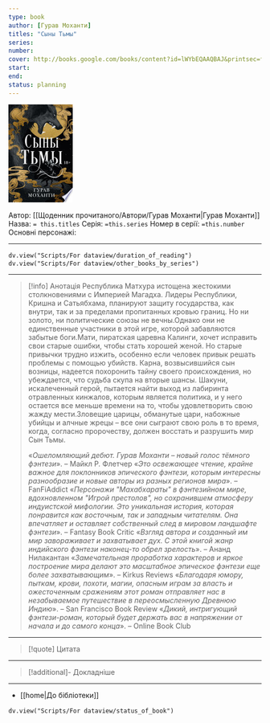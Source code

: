 ```yaml
---
type: book
author: [Гурав Моханти]
titles: "Сыны Тьмы"
series:
number:
cover: http://books.google.com/books/content?id=lWYbEQAAQBAJ&printsec=frontcover&img=1&zoom=1&edge=curl&source=gbs_api
start:
end:
status: planning
---
```

![cover|150](media/cover!150-533.jpg)

Автор: [[Щоденник прочитаного/Автори/Гурав Моханти|Гурав Моханти]]
Назва: `= this.titles`
Серія:  `=this.series`
Номер в серії: `=this.number`
Основні персонажі:

---
```dataviewjs
dv.view("Scripts/For dataview/duration_of_reading")
dv.view("Scripts/For dataview/other_books_by_series")
```

---
>[!info] Анотація
>Республика Матхура истощена жестокими столкновениями с Империей Магадха. Лидеры Республики, Кришна и Сатьябхама, планируют защиту государства, как внутри, так и за пределами пропитанных кровью границ. Но ни золото, ни политические союзы не вечны.Однако они не единственные участники в этой игре, которой забавляются забытые боги.Мати, пиратская царевна Калинги, хочет исправить свои старые ошибки, чтобы стать хорошей женой. Но старые привычки трудно изжить, особенно если человек привык решать проблемы с помощью убийств. Карна, возвысившийся сын возницы, надеется похоронить тайну своего происхождения, но убеждается, что судьба скупа на вторые шансы. Шакуни, искалеченный герой, пытается найти выход из лабиринта отравленных кинжалов, которым является политика, и у него остается все меньше времени на то, чтобы удовлетворить свою жажду мести.Зловещие царицы, обманутые цари, набожные убийцы и алчные жрецы – все они сыграют свою роль в то время, когда, согласно пророчеству, должен восстать и разрушить мир Сын Тьмы.
>
>«*Ошеломляющий дебют. Гурав Моханти – новый голос тёмного фэнтези*». – Майкл Р. Флетчер
>«*Это освежающее чтение, крайне важное для поклонников эпического фэнтези, которым интересны разнообразие и новые авторы из разных регионов мира*». – FanFiAddict
>«*Персонажи "Махабхараты" в фэнтезийном мире, вдохновленном "Игрой престолов", но сохранившем атмосферу индуистской мифологии. Это уникальная история, которая понравится как восточным, так и западным читателям. Она впечатляет и оставляет собственный след в мировом ландшафте фэнтези*». – Fantasy Book Critic
>«*Взгляд автора и созданный им мир завораживает и захватывает дух. С этой книгой жанр индийского фэнтези наконец-то обрел зрелость*». – Ананд Нилакантан
>«*Замечательная проработка характеров и яркое построение мира делают это масштабное эпическое фэнтези еще более захватывающим*». – Kirkus Reviews
>«*Благодаря юмору, пыткам, крови, похоти, магии, опасным играм за власть и ожесточенным сражениям этот роман отправляет нас в незабываемое путешествие в переосмысленную Древнюю Индию*». – San Francisco Book Review
>«*Дикий, интригующий фэнтези-роман, который будет держать вас в напряжении от начала и до самого конца*». – Online Book Club
___

>[!quote] Цитата

---
>[!additional]- Докладніше

---

- [[home|До бібліотеки]]

```dataviewjs
dv.view("Scripts/For dataview/status_of_book")
```